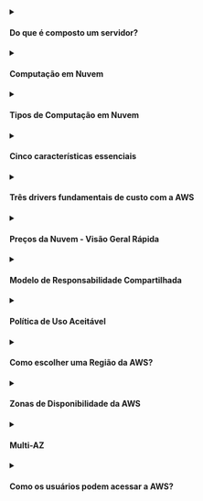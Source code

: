 <details><summary><h4>Do que é composto um servidor?</h4></summary>
  
<br>

##### Um servidor é composto por:

- Computação: CPU 
- Memória: RAM 
- Armazenamento: Dados
- Banco de Dados: Armazena dados de forma estruturada
- Rede: Roteadores, switches, servidor DNS
  - Rede: cabos, roteadores e servidores conectados entre si
  - Roteador: um dispositivo de rede que encaminha pacotes de dados entre redes de computadores. Eles sabem para onde enviar seus pacotes na internet!
  - Switch: pega um pacote e o envia para o servidor/cliente correto na sua rede

 <div alignr="center">
<img src="https://thumbs2.imgbox.com/c6/e8/H9K98LHQ_t.png" />
 </div>


##### Não faz muito tempo, essa era a maneira de construir uma infraestrutura (abordagem tradicional de TI):
 <div alignr="center">
<img src="https://thumbs2.imgbox.com/4b/02/AKnOfE3s_t.png" />
 </div>

##### Problemas com a abordagem tradicional de TI

- Pagar pelo aluguel do data center
- Pagar pelo fornecimento de energia, refrigeração, manutenção
- Adicionar e substituir hardware leva tempo
- A escalabilidade é limitada
- Contratar uma equipe 24/7 para monitorar a infraestrutura
- Como lidar com desastres? (terremotos, desligamentos de energia, incêndios...)

Tudo isso pode ser externalizado? Veja o próximo tópico para aprender sobre isso.

</details>

<details>
  <summary><h4>Computação em Nuvem</h4></summary>
  <br>

  Na nossa discussão anterior, exploramos a natureza intensiva em recursos de construir e manter servidores físicos, o que muitas vezes se traduz em custos substanciais e requisitos de espaço. Felizmente, existe uma solução mais eficiente para organizar recursos de servidor. As plataformas de computação em nuvem não apenas oferecem segurança aprimorada, mas também apresentam uma alternativa mais econômica aos servidores físicos e recursos tradicionais.

<div align="center">
  <img src="https://thumbs2.imgbox.com/0d/20/ts9DxwE4_t.png" />
</div>

Uma plataforma de Computação em Nuvem abrange uma variedade abrangente de recursos, oferecendo não apenas as capacidades de um servidor tradicional, mas também uma ampla gama de serviços adicionais. Este ambiente dinâmico funciona como um hub para várias tecnologias. Por exemplo:

- **Hospede Seu Servidor:**
  - Amazon EC2 (Elastic Compute Cloud): Fornece capacidade de computação redimensionável na nuvem.
  - Amazon ECS (Elastic Container Service): Serviço altamente escalável de orquestração de contêineres.

- **Hospede Seu Banco de Dados:**
  - Amazon RDS (Relational Database Service): Bancos de dados relacionais gerenciados na nuvem.
  - Amazon DynamoDB: Um serviço de banco de dados NoSQL totalmente gerenciado.

- **Crie Sua Infraestrutura de Rede:**
  - Rede Definida por Software (SDN): Abordagem moderna de rede que virtualiza e abstrai a infraestrutura de rede.
  - Amazon VPC (Virtual Private Cloud): Permite provisionar uma seção logicamente isolada na AWS Cloud.
  - Sub-redes: Segmentos de uma rede, frequentemente criados dentro de uma VPC, para organizar e proteger recursos.

Esses exemplos apenas arranham a superfície das diversas funcionalidades disponíveis dentro de uma plataforma de computação em nuvem. Seja para implantar servidores, gerenciar bancos de dados ou projetar estruturas de rede complexas, a nuvem oferece um ecossistema versátil e escalável para todas as suas necessidades tecnológicas.

A computação em nuvem apresenta inúmeros benefícios! Continue lendo para saber mais!

</details>

<details>
<summary><h4>Tipos de Computação em Nuvem</h4></summary>
<br>
  
##### Infraestrutura como Serviço (IaaS)
  
- Fornece blocos de construção para a computação em nuvem
- Oferece rede, computadores e espaço de armazenamento de dados
- Maior flexibilidade
- Fácil paralelo com a TI tradicional no local
 - Exemplo
   <table cellspacing="0" cellpadding="0">
     <tr>
       <td> - Amazon EC2</td>
       <td><img src="https://d2q66yyjeovezo.cloudfront.net/icon/d88319dfa5d204f019b4284149886c59-7d586ea82f792b61a8c87de60565133d.svg" /></td>
     </tr>
   </table>

##### Plataforma como Serviço (PaaS)
  
- Elimina a necessidade de sua organização gerenciar a infraestrutura subjacente
- Concentra-se na implantação e gerenciamento de suas aplicações
- Exemplo
   <table cellspacing="0" cellpadding="0">
     <tr>
       <td>- Elastic Beanstalk</td>
       <td><img src="https://d2q66yyjeovezo.cloudfront.net/icon/d43b67a293d39d11b046bd1813c804cb-4bc0ce71c93950e1ad695b25a4f1d4b5.svg" /></td>
     </tr> 
   </table>
  
 ##### Software como Serviço (SaaS)  
 - Produto completo que é executado e gerenciado pelo provedor de serviços
 - Exemplo   
   <table cellspacing="0" cellpadding="0">
     <tr> 
       <td>- Muitos Serviços da AWS (ex: Rekognition para Aprendizado de Máquina) </td>
        <td><img width="15%" src="https://encrypted-tbn0.gstatic.com/images?q=tbn:ANd9GcQWPOov6TZhY9Lso6rbo4_iFQ7OfEgWgy_Fk_INpumtuiPGjltSfJPYyzlbaIbmAtcbSOQ&usqp=CAU" /></td>
     </tr>
   </table>
 <hr/>
 <div align="center">
   <img src="https://thumbs2.imgbox.com/c6/71/c5rgRvNJ_t.png" />
 </div>
</details>

<details><summary><h4>Cinco características essenciais</h4></summary>
<br>

Este modelo de nuvem é composto por cinco características essenciais:

- <b>Serviço sob demanda:</b> Os usuários podem provisionar recursos de computação, como instâncias de servidor ou armazenamento, conforme necessário, sem exigir intervenção humana do provedor de serviços.

- <b>Acesso amplo à rede:</b> Os serviços de nuvem são acessíveis pela rede por meio de mecanismos padrão, promovendo ampla disponibilidade. Os usuários podem acessar os serviços por meio de uma variedade de dispositivos, como laptops, smartphones e tablets.

- <b>Agrupamento de recursos:</b> Os recursos de computação do provedor são agrupados para atender a vários clientes, com diferentes recursos físicos e virtuais atribuídos e reatribuídos dinamicamente de acordo com a demanda. Isso possibilita a utilização eficiente de recursos e escalabilidade.

- <b>Elasticidade rápida:</b> Os recursos de computação podem ser dimensionados rapidamente para cima ou para baixo para acomodar cargas de trabalho em constante mudança. Isso garante que o ambiente de nuvem seja flexível e responsivo às demandas variáveis, proporcionando agilidade para empresas e usuários.

- <b>Serviço medido:</b> Os sistemas de nuvem controlam e otimizam automaticamente o uso de recursos, aproveitando uma capacidade de medição em algum nível de abstração apropriado ao tipo de serviço (por exemplo, armazenamento, processamento, largura de banda e contas de usuário ativas). O uso de recursos pode ser monitorado, controlado e relatado, proporcionando transparência e permitindo que os usuários paguem apenas pelos recursos que consomem.

</details><details><summary><h4>Três drivers fundamentais de custo com a AWS</h4></summary>
<br>

Existem três drivers fundamentais de custo com a AWS: computação, armazenamento e transferência de dados de saída. Essas características variam um pouco, dependendo do produto da AWS e do modelo de precificação escolhido.
</details>


<details>
  <summary><h4>Preços da Nuvem - Visão Geral Rápida</h4></summary>
  <br>

  A AWS possui 3 fundamentos de preços, seguindo o modelo de pagamento conforme o uso:

  - Computação:
    - Pague pelo tempo de computação
      <table>
          <tr>
            <td rowspan="4"><img width="30%" src="https://thumbs2.imgbox.com/65/c8/IMPrp1MZ_t.png" /></td>
          </tr>
          <tr>
          <td><img src="https://d2q66yyjeovezo.cloudfront.net/icon/d88319dfa5d204f019b4284149886c59-7d586ea82f792b61a8c87de60565133d.svg" /> </td>
          </tr>
          <tr>
          <td><img src="https://d2q66yyjeovezo.cloudfront.net/icon/d43b67a293d39d11b046bd1813c804cb-4bc0ce71c93950e1ad695b25a4f1d4b5.svg" /> </td>
          </tr>
          <tr>
          <td><img src="https://d2q66yyjeovezo.cloudfront.net/icon/945f3fc449518a73b9f5f32868db466c-926961f91b072604c42b7f39ce2eaf1c.svg" /> </td>
          </tr>
      </table>

  - Armazenamento:
    - Pague pelos dados armazenados na Nuvem
      <table>
        <tr>
          <td rowspan="4"><img width="30%" src="https://thumbs2.imgbox.com/57/8c/zH60PUMU_t.png" /></td>
        </tr>
        <tr>
        <td><img src="https://d2q66yyjeovezo.cloudfront.net/icon/c0828e0381730befd1f7a025057c74fb-43acc0496e64afba82dbc9ab774dc622.svg" /> </td>
        </tr>
        <tr>
        <td><img width="8%" src="https://seeklogo.com/images/A/amazon-elastic-file-system-logo-E7053CDC9F-seeklogo.com.png" /> </td>
        </tr>
        <tr>
        <td><img width="8%" src="https://res.cloudinary.com/hy4kyit2a/f_auto,fl_lossy,q_70/learn/modules/aws-storage/choose-the-right-storage-service/images/75c6bec122ddc0a1a76b0bf99a89cae0_2-c-235-e-2-f-2448-40-c-3-8-c-7-b-e-9753-d-6-b-0-df-5.png" /> </td>
        </tr>
      </table>

  - Transferência de dados PARA FORA da Nuvem:
    - A transferência de dados PARA DENTRO é gratuita

    <table>
        <tr>
          <td><img width="25%" src="https://hotmart.s3.amazonaws.com/product_pictures/2b279618-20d6-4514-b9e4-d5feb84bc025/aws.png" /></td>
        </tr>
    </table>

  - Resolve o problema caro da TI tradicional
</details>


<details><summary><h4>Modelo de Responsabilidade Compartilhada</h4></summary>
<br>

- O Cliente é responsável pela segurança <b>NA</b> Nuvem

- A AWS é responsável pela segurança <b>DA</b> Nuvem

<div align="center">
<img src="https://d1.awsstatic.com/security-center/Shared_Responsibility_Model_V2.59d1eccec334b366627e9295b304202faf7b899b.jpg" />
</div>

<a href="https://aws.amazon.com/compliance/shared-responsibility-model" >Mais</a>
</details>

<details><summary><h4>Política de Uso Aceitável</h4></summary>
<br>

A AWS possui políticas sobre o uso da plataforma!

Você não pode usar, facilitar ou permitir que outros usem os Serviços ou o Site da AWS:

- para qualquer atividade ilegal ou fraudulenta;
- para violar os direitos de terceiros;
- para ameaçar, incitar, promover ou encorajar ativamente violência, terrorismo ou outros danos graves;
- para qualquer conteúdo ou atividade que promova exploração ou abuso sexual infantil;
- para violar a segurança, integridade ou disponibilidade de qualquer usuário, rede, computador ou sistema de comunicação, aplicativo de software ou dispositivo de rede ou computação;
- para distribuir, publicar, enviar ou facilitar o envio de emails em massa não solicitados ou outras mensagens, promoções, publicidade ou solicitações (ou "spam").

<a href="https://aws.amazon.com/aup/" >Mais</a>
</details>



<details><summary><h4>Como escolher uma Região da AWS?</h4></summary>
<br>

- Conformidade:
  - <b>com requisitos de governança de dados e legais:</b> os dados nunca saem de uma região sem a sua permissão explícita.
- Proximidade:
  - <b>para os clientes:</b> reduza a latência.
- Serviços disponíveis:
  - <b>dentro de uma Região:</b> novos serviços e recursos nem sempre estão disponíveis em todas as Regiões.
- Preços:
  - <b>avalie:</b> os preços variam de região para região e são transparentes na página de preços do serviço.

 <div alignr="center">
<img src="https://www.awsgeek.com/AWS-Regions/AWS-Regions.jpg" />
 </div>

</details>

<details><summary><h4>Zonas de Disponibilidade da AWS</h4></summary>
<br>

- Cada região tem muitas zonas de disponibilidade (geralmente 3, mínimo 3, máximo 6). Exemplo:
  - ap-southeast-2a 
  - ap-southeast-2b
  - ap-southeast-2c
- Cada zona de disponibilidade (AZ) é um ou mais centros de dados discretos com energia, rede e conectividade redundantes.
- Elas são separadas umas das outras para que estejam isoladas de desastres.
- Elas são conectadas com uma rede de alta largura de banda e latência ultra baixa.

 <div alignr="center">
  <img src="https://thumbs2.imgbox.com/d8/f4/VNzQ8gbj_t.png" />
 </div>

</details>

<details><summary><h4>Multi-AZ</h4></summary>
<br>

- Região: Região representa uma área geográfica na AWS. É uma coleção de duas ou mais zonas de disponibilidade. Cada região é totalmente independente uma da outra. Nós implantamos recursos na AWS em uma região específica usando o console da AWS.

- Zona de Disponibilidade (conhecida como AZ): Zona de disponibilidade refere-se a um centro de dados. Cada região contém várias AZs que são isoladas uma da outra.
  - Multi-AZ refere-se à prática de implantar recursos ou serviços em várias Zonas de Disponibilidade dentro de uma única região.
  - Quando você configura um serviço ou recurso para ser Multi-AZ, o sistema replica automaticamente os dados e distribui os recursos entre essas AZs.
  - Configurações Multi-AZ são comumente usadas para alcançar alta disponibilidade e tolerância a falhas. Se uma AZ se torna indisponível devido a uma falha de hardware, problema de rede ou outras razões, a carga de trabalho é transferida de forma transparente para recursos em outra AZ.
  - Configurações Multi-AZ podem melhorar a resiliência e durabilidade de aplicativos e serviços, garantindo que permaneçam operacionais mesmo diante de falhas ou interrupções em uma AZ.
      <br/>
      <div align="center">
        <img src="https://s33046.pcdn.co/wp-content/uploads/2019/10/aws-basic-terms-1.png" />
     </div>




</details>


<details><summary><h4>Como os usuários podem acessar a AWS?</h4></summary>
<br>
<ul>
  <li>Para acessar a AWS, você tem três opções:
      <ul>
        <li>Console de Gerenciamento da AWS (protegido por senha + MFA)</li>
        <li>Interface de Linha de Comando da AWS (CLI): protegida por chaves de acesso:
          <ul>
           <li>Uma ferramenta que permite interagir com os serviços da AWS usando comandos no seu shell de linha de comando:
            <div align="center">
              <img src="https://i.ytimg.com/vi/FwbavIglhis/maxresdefault.jpg" />
            </div>
            (Isso é apenas uma ilustração. Não compartilhe suas informações de conexão da AWS!)
          </li>
          <li>Você pode usar diferentes tipos de sistemas operacionais para se conectar à AWS:
          <div align="center">
            <img src="https://www.thelambdablog.com/img/a-concise-guide-to-setting-up-the-aws-command-line-libraries-on-your-local-development-environment-850x446.png" />
           </div>
          </li>
        </ul>
      </li>
      <li>Kit de Desenvolvimento de Software da AWS (SDK) - para código: protegido por chaves de acesso:
          <ul>
            <li>Kit de Desenvolvimento de Software da AWS (AWS SDK)</li>
            <li>APIs específicas de linguagem (conjunto de bibliotecas)</li>
            <li>Permite acessar e gerenciar serviços da AWS de forma programática</li>
            <li>Incorporado dentro da sua aplicação</li>
            <li>Suporta:
                <ul>
                  <li>SDKs (JavaScript, Python, PHP, .NET, Ruby, Java, Go, Node.js, C++)</li>
                  <li>SDKs para dispositivos móveis (Android, iOS, ...)</li>
                  <li>SDKs para dispositivos IoT (Embarcados, C, Arduino, ...)</li>
                </ul>
            </li>
          </ul>
      </li> 
    </ul>
  </li>  
  <li>Chaves de acesso são geradas através do Console da AWS</li>
  <li>Os usuários gerenciam suas próprias chaves de acesso</li>
  <li>Chaves de acesso são secretas, assim como uma senha. Não as compartilhe</li>
  <li>ID da Chave de Acesso ~= nome de usuário</li>
  <li>Chave de Acesso Secreta ~= senha</li>
</ul> 
</details>




